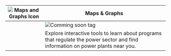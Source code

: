 | ![Maps and Graphs Icon](https://api.epa.gov/easey/dev/content-mgmt/images/icon-analysis.svg) | Maps & Graphs                                                                                                                   |
| -------------------------------------------------------------------------------------------- | ------------------------------------------------------------------------------------------------------------------------------- |
|                                                                                              | ![Comming soon tag](https://api.epa.gov/easey/dev/content-mgmt/images/epa-exit.svg)                                             |
|                                                                                              | Explore interactive tools to learn about programs that regulate the power sector and find information on power plants near you. |
